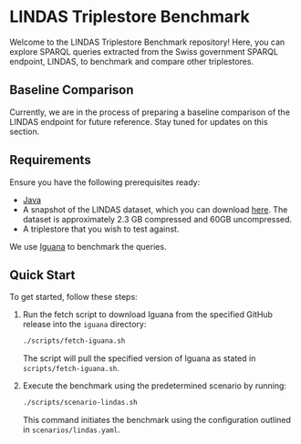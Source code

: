 # LINDAS Triplestore Benchmark

Welcome to the LINDAS Triplestore Benchmark repository! Here, you can explore SPARQL queries extracted from the Swiss government SPARQL endpoint, LINDAS, to benchmark and compare other triplestores.

## Baseline Comparison

Currently, we are in the process of preparing a baseline comparison of the LINDAS endpoint for future reference. Stay tuned for updates on this section.

## Requirements

Ensure you have the following prerequisites ready:

- [Java](https://www.java.com/en/)
- A snapshot of the LINDAS dataset, which you can download [here](https://download.zazukoians.org/lindas/lindas_2024-06-14.nq.gz). The dataset is approximately 2.3 GB compressed and 60GB uncompressed.
- A triplestore that you wish to test against.

We use [Iguana](https://github.com/dice-group/IGUANA) to benchmark the queries.

## Quick Start

To get started, follow these steps:

1. Run the fetch script to download Iguana from the specified GitHub release into the `iguana` directory:

   ```sh
   ./scripts/fetch-iguana.sh
   ```

   The script will pull the specified version of Iguana as stated in `scripts/fetch-iguana.sh`.

2. Execute the benchmark using the predetermined scenario by running:

   ```sh
   ./scripts/scenario-lindas.sh
   ```

   This command initiates the benchmark using the configuration outlined in `scenarios/lindas.yaml`.
